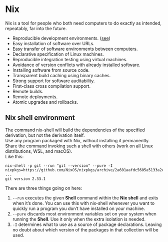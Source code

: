# Nix
Nix is a tool for people who both need computers to do exactly as intended, repeatably, far into the future.
+ Reproducible development environments. ([see](#nix-shell-environment))
+ Easy installation of software over URLs.
+ Easy transfer of software environments between computers.
+ Declarative specification of Linux machines.
+ Reproducible integration testing using virtual machines.
+ Avoidance of version conflicts with already installed software.
+ Installing software from source code.
+ Transparent build caching using binary caches.
+ Strong support for software auditability.
+ First-class cross compilation support.
+ Remote builds.
+ Remote deployments.
+ Atomic upgrades and rollbacks.
## Nix shell environment
The command nix-shell will build the dependencies of the specified derivation, but not the derivation itself.\
Use any program packaged with Nix, without installing it permanently.\
Share the command invoking such a shell with others (work on all Linux distributions, WSL, and macOS).\
Like this:
```shell
nix-shell -p git --run "git --version" --pure -I nixpkgs=https://github.com/NixOS/nixpkgs/archive/2a601aafdc5605a5133a2ca506a34a3a73377247.tar.gz
...
git version 2.33.1
```
There are three things going on here:
1. `--run` executes the given **Shell** command within the **Nix shell** and exits when it’s done. You can use this with nix-shell whenever you want to quickly run a program you don’t have installed on your machine.
2. `--pure` discards most environment variables set on your system when running the **Shell**. Use it only when the extra isolation is needed.
3. `-I` determines what to use as a source of package declarations. Leaving no doubt about which version of the packages in that collection will be used.
